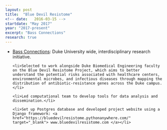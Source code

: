 ```yaml
---
layout: post
title:  "Blue Devil Resistome"
<!-- date:   2016-03-15 -->
startdate: "May 2017"
year: "2017-present"
excerpt: "Bass Connections"
research: true
---
```

<ul>
	<li> <a href="https://bassconnections.duke.edu/" target="_blank">Bass Connections</a>: Duke University wide, interdisciplinary research initiative. </li>

	<li>Selected to work alongside Duke Biomedical Engineering faculty on the Blue Devil Resistome Project, which aims to better understand the potential risks associated with healthcare centers, environmental microbes, and infectious diseases through mapping the distribution of antibiotic-resistance genes across the Duke campus.</li>
	
	<li>Led computational team to develop tools for data analysis and dissemination.</li>
	
	<li>Set up Postgres database and developed project website using a Django framework: <a href="https://bluedevilresistome.pythonanywhere.com/" target="_blank"> www.bluedevilresistome.com </a></li>
	
</ul>

